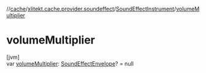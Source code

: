 //[cache](../../../index.md)/[xlitekt.cache.provider.soundeffect](../index.md)/[SoundEffectInstrument](index.md)/[volumeMultiplier](volume-multiplier.md)

# volumeMultiplier

[jvm]\
var [volumeMultiplier](volume-multiplier.md): [SoundEffectEnvelope](../-sound-effect-envelope/index.md)? = null

